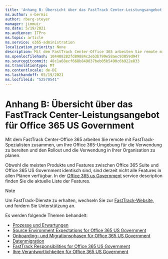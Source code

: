 ```yaml
---
title: 'Anhang B: Übersicht über das FastTrack Center-Leistungsangebot für Office 365 US Government'
ms.author: v-bermic
author: rberg-steyer
manager: jimmuir
ms.date: 5/19/2021
ms.audience: ITPro
ms.topic: article
ms.service: o365-administration
localization_priority: None
description: Mit dem FastTrack Center-Office 365 arbeiten Sie remote mit FastTrack-Spezialisten zusammen, um Ihre Office 365-Umgebung für die Verwendung zu bereiten und den Rollout und die Verwendung in Ihrer Organisation zu planen.
ms.openlocfilehash: 104408282fd89884c2eb3b799e58aec93059d947
ms.sourcegitcommit: 48c1a68ecf668b849037beb05b5490c6b922e833
ms.translationtype: MT
ms.contentlocale: de-DE
ms.lasthandoff: 05/19/2021
ms.locfileid: "52570541"
---
```

# <a name="appendix-b---fasttrack-center-benefit-overview-for-office-365-us-government"></a>Anhang B: Übersicht über das FastTrack Center-Leistungsangebot für Office 365 US Government

Mit dem FastTrack Center-Office 365 arbeiten Sie remote mit FastTrack-Spezialisten zusammen, um Ihre Office 365-Umgebung für die Verwendung zu bereiten und den Rollout und die Verwendung in Ihrer Organisation zu planen. 
  
Obwohl die meisten Produkte und Features zwischen Office 365 Suite und Office 365 US Government identisch sind, sind derzeit nicht alle Features in allen Plänen verfügbar. In der [Office 365 us Government](https://aka.ms/aboutgovcloud) service description finden Sie die aktuelle Liste der Features.

> [!NOTE]
> Um FastTrack-Dienste zu erhalten, wechseln Sie zur [FastTrack-Website,](https://go.microsoft.com/fwlink/?linkid=780698) und fordern Sie Unterstützung an.  

Es werden folgende Themen behandelt:
- [Prozesse und Erwartungen](process-and-expectations.md) 
- [Source Environment Expectations for Office 365 US Government](US-Gov-appendix-source-environment-expectations.md)   
- [Onboarding- und Migrationsphasen für Office 365 US Government](US-Gov-appendix-onboarding-and-migration.md)
- [Datenmigration](data-migration.md)    
- [FastTrack Responsibilities for Office 365 US Government](US-Gov-appendix-fasttrack-responsibilities.md)   
- [Ihre Verantwortlichkeiten für Office 365 US Government](US-Gov-appendix-your-responsibilities.md)    

